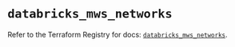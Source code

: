 # `databricks_mws_networks`

Refer to the Terraform Registry for docs: [`databricks_mws_networks`](https://registry.terraform.io/providers/databricks/databricks/1.67.0/docs/resources/mws_networks).

